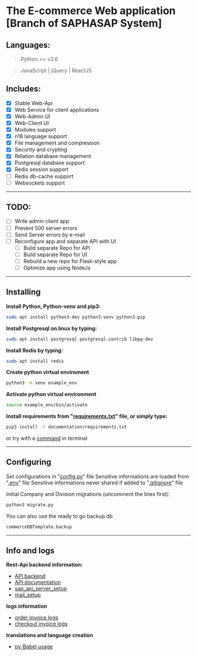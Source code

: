# The E-commerce Web application [Branch of SAPHASAP System] 
## Languages:

> Python >= v3.6

> JavaScript | jQuery | ReactJS

## Includes:
- [x] Stable Web-Api
- [x] Web Service for client applications
- [x] Web-Admin UI
- [x] Web-Client UI
- [x] Modules support
- [x] n18 language support
- [x] File management and compression
- [x] Security and crypting
- [x] Relation database management
- [x] Postgresql database support
- [x] Redis session support
- [ ] Redis db-cache support
- [ ] Websockets support
-----------------------------

## TODO:

- [ ] Write admin client app
- [ ] Prevent 500 server errors
- [ ] Send Server errors by e-mail
- [ ] Reconfigure app and separate API with UI
	- [ ] Build separate Repo for API
	- [ ] Build separate Repo for UI
	- [ ] Rebuild a new repo for Flask-style app
	- [ ] Optimize app using NodeJs

-----------------------------
## Installing
**Install Python, Python-venv and pip3:**
```bash
sudo apt install python3-dev python3-venv python3-pip
```
**Install Postgresql on linux by typing:**
```bash
sudo apt install postgresql postgresql-contrib libpq-dev
```
**Install Redis by typing:**
```bash
sudo apt install redis
```
**Create python virtual enviroment**
```bash
python3 -m venv example_env
```
**Activate python virtual environment**
```bash
source example_env/bin/activate
```
**Install requirements from "[requirements.txt](/documentation/requirements.txt)" file, or simply type:**
```bash
pip3 install -r documentation/requirements.txt
```
or try with a [command](/documentation/pip_installation_command.md) in terminal

--------------
## Configuring

Set configurations in "[config.py](/main_pack/config.py)" file
Sensitive informations are loaded from "[.env](/.env)" file
Sensitive informations never shared if added to "[.gitignore](/.gitignore)" file

Initial Company and Division migrations (uncomment the lines first):
```bash
python3 migrate.py
```
You can also use the ready to go backup db
```bash
commerceDBTemplate.backup
```
------------
## Info and logs
**Rest-Api backend information:**

+ [API backend](/documentation/api_backend.md)
+ [API documentation](/documentation/api_documentation.md)
+ [sap_api_server_setup](/documentation/sap_api_server_setup.md)
+ [mail_setup](/documentation/mail_setup.md)

**logs information**
+ [order invoice logs](/documentation/order_invoice_post_request_logs.md)
+ [checkout invoice logs](/documentation/checkout_order_inv_api_logs.md)

**translations and language creation**
+ [py-Babel usage](/documentation/pybabel_usage.md)